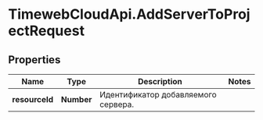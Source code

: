 # TimewebCloudApi.AddServerToProjectRequest

## Properties

Name | Type | Description | Notes
------------ | ------------- | ------------- | -------------
**resourceId** | **Number** | Идентификатор добавляемого сервера. | 


